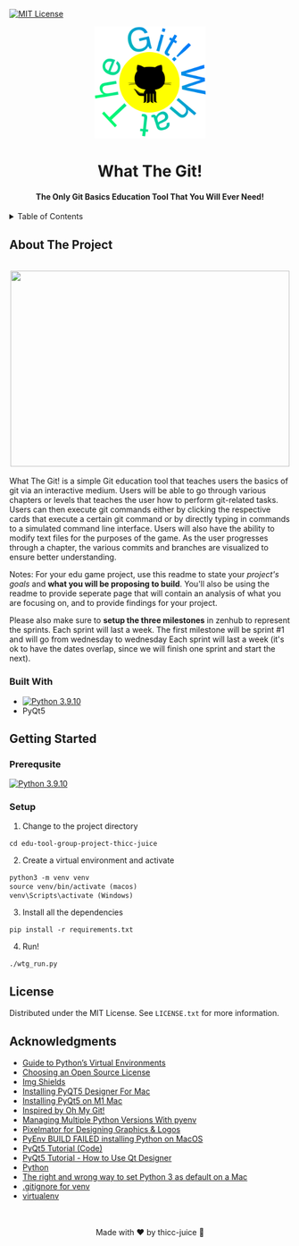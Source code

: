 [![MIT License][license-shield]][license-url]

<div align="center">
  <img src="media/logo.png" width=200 height=200>

  # What The Git!
  #### The Only Git Basics Education Tool That You Will Ever Need!
</div>

<!-- TABLE OF CONTENTS -->
<details>
  <summary>Table of Contents</summary>
  <ol>
    <li>
      <a href="#about-the-project">About The Project</a>
      <ul>
        <li><a href="#built-with">Built With</a></li>
      </ul>
    </li>
    <li>
      <a href="#getting-started">Getting Started</a>
    </li>
    <li><a href="#license">License</a></li>
    <li><a href="#acknowledgments">Acknowledgments</a></li>
  </ol>
</details>

<!-- ABOUT THE PROJECT -->
## About The Project

<div align="center">
  <br>
  <img src="media/logo_octocat.png" width=500 height=350>
  <br>
 </div>
 
What The Git! is a simple Git education tool that teaches users the basics of git via an interactive medium. Users will be able to go through various chapters or levels that teaches the user how to perform git-related tasks. Users can then execute git commands either by clicking the respective cards that execute a certain git command or by directly typing in commands to a simulated command line interface. Users will also have the ability to modify text files for the purposes of the game. As the user progresses through a chapter, the various commits and branches are visualized to ensure better understanding.


Notes:
For your edu game project, use this readme to state your *project's goals* and **what you will be proposing to build**.
You'll also be using the readme to provide seperate page that will contain an analysis of what you are focusing on, and to provide findings for your project.

Please also make sure to **setup the three milestones** in zenhub to represent the sprints.  Each sprint will last a week.
The first milestone will be sprint #1 and will go from wednesday to wednesday
Each sprint will last a week (it's ok to have the dates overlap, since we will finish one sprint and start the next).


### Built With 
- [![Python 3.9.10](https://img.shields.io/badge/python-3.9.10-red.svg?style=for-the-badge&logo=appveyor)](https://www.python.org/downloads/release/python-360/)
- PyQt5

<!-- GETTING STARTED -->

## Getting Started
### Prerequsite

[![Python 3.9.10](https://img.shields.io/badge/python-3.9.10-red.svg?style=for-the-badge&logo=appveyor)](https://www.python.org/downloads/release/python-360/)

### Setup
1) Change to the project directory
```
cd edu-tool-group-project-thicc-juice
```

2) Create a virtual environment and activate
```
python3 -m venv venv
source venv/bin/activate (macos)
venv\Scripts\activate (Windows)
```

3) Install all the dependencies
```
pip install -r requirements.txt
```

4) Run!
```
./wtg_run.py
```

<!-- LICENSE -->
## License

Distributed under the MIT License. See `LICENSE.txt` for more information.

<!-- Acknowledgments -->
## Acknowledgments

* [Guide to Python’s Virtual Environments](https://towardsdatascience.com/virtual-environments-104c62d48c54)
* [Choosing an Open Source License](https://choosealicense.com)
* [Img Shields](https://shields.io)
* [Installing PyQT5 Designer For Mac](https://www.youtube.com/watch?v=eR9dNRvcseU)
* [Installing PyQt5 on M1 Mac](https://stackoverflow.com/questions/65901162/how-can-i-run-pyqt5-on-my-mac-with-m1chip)
* [Inspired by Oh My Git!](https://ohmygit.org)
* [Managing Multiple Python Versions With pyenv](https://realpython.com/intro-to-pyenv/)
* [Pixelmator for Designing Graphics & Logos](https://www.pixelmator.com/pro/)
* [PyEnv BUILD FAILED installing Python on MacOS](https://stackoverflow.com/questions/51551557/pyenv-build-failed-installing-python-on-macos/58712552#58712552)
* [PyQt5 Tutorial (Code)](https://www.youtube.com/watch?v=rZcdhles6vQ)
* [PyQt5 Tutorial - How to Use Qt Designer](https://www.youtube.com/watch?v=FVpho_UiDAY)
* [Python](https://www.python.org/)
* [The right and wrong way to set Python 3 as default on a Mac](https://opensource.com/article/19/5/python-3-default-mac)
* [.gitignore for venv](https://stackoverflow.com/questions/42306410/gitignore-syntax-how-to-exclude-virtualenv-sub-directories)
* [virtualenv](https://virtualenv.pypa.io/en/latest/#using-virtualenv-without-bin-python)

<div align="center">
    <br><br>
    Made with ❤️ by thicc-juice 🧃
</div>

[logo_wtg]: media/logo.png
[contributors-shield]: https://img.shields.io/github/contributors/othneildrew/Best-README-Template.svg?style=for-the-badge
[contributors-url]: https://github.com/comp129/edu-tool-group-project-thicc-juice/graphs/contributors
[license-shield]: https://img.shields.io/github/license/othneildrew/Best-README-Template.svg?style=for-the-badge
[license-url]: https://github.com/comp129/edu-tool-group-project-thicc-juice/blob/master/LICENSE
[issues-shield]: https://img.shields.io/github/issues/i0nics/super-mario-run.svg?style=for-the-badge
[issues-url]: https://github.com/i0nics/edu-tool-group-project-thicc-juice/issues
